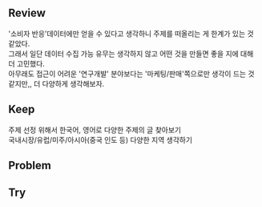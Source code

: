 ## Review
'소비자 반응'데이터에만 얻을 수 있다고 생각하니 주제를 떠올리는 게 한계가 있는 것 같았다.  
그래서 일단 데이터 수집 가능 유무는 생각하지 않고 어떤 것을 만들면 좋을 지에 대해 더 고민했다.  
아무래도 접근이 어려운 '연구개발' 분야보다는 '마케팅/판매'쪽으로만 생각이 드는 것 같지만,, 더 다양하게 생각해보자.  

## Keep
주제 선정 위해서 한국어, 영어로 다양한 주제의 글 찾아보기  
국내시장/유럽/미주/아시아(중국 인도 등) 다양한 지역 생각하기  


## Problem


## Try

